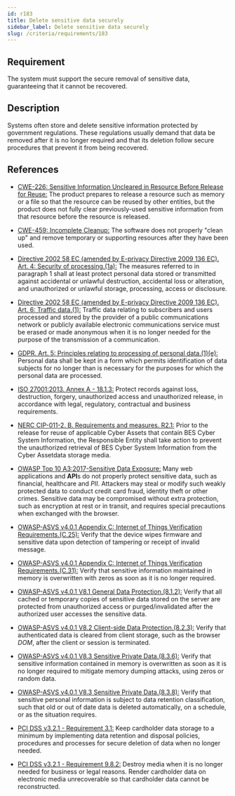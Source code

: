 ```yaml
---
id: r183
title: Delete sensitive data securely
sidebar_label: Delete sensitive data securely
slug: /criteria/requirements/183
---
```


## Requirement

The system must support the secure removal
of sensitive data,
guaranteeing that it cannot be recovered.

## Description

Systems often store
and delete sensitive information protected
by government regulations.
These regulations usually demand
that data be removed after it is no longer required
and that its deletion follow secure procedures
that prevent it from being recovered.

## References

- [CWE-226: Sensitive Information Uncleared in Resource Before Release for Reuse:](https://cwe.mitre.org/data/definitions/226.html)
  The product prepares
  to release a resource
  such as memory or a file
  so that the resource can be reused
  by other entities,
  but the product does not fully clear
  previously-used sensitive information
  from that resource
  before the resource is released.

- [CWE-459: Incomplete Cleanup:](https://cwe.mitre.org/data/definitions/459.html)
  The software does not properly "clean up"
  and remove temporary
  or supporting resources
  after they have been used.

- [Directive 2002 58 EC (amended by E-privacy Directive 2009 136 EC). Art. 4:
  Security of processing.(1a):](https://eur-lex.europa.eu/legal-content/EN/TXT/PDF/?uri=CELEX:02002L0058-20091219)
  The measures referred to
  in paragraph 1 shall at least
  protect personal data
  stored or transmitted
  against accidental or unlawful destruction,
  accidental loss or alteration,
  and unauthorized or unlawful storage,
  processing, access or disclosure.

- [Directive 2002 58 EC (amended by E-privacy Directive 2009 136 EC). Art. 6:
  Traffic data.(1):](https://eur-lex.europa.eu/legal-content/EN/TXT/PDF/?uri=CELEX:02002L0058-20091219)
  Traffic data relating to subscribers
  and users processed and stored by the provider
  of a public communications network
  or publicly available electronic communications service
  must be erased
  or made anonymous
  when it is no longer needed
  for the purpose of the trans­mission
  of a communication.

- [GDPR. Art. 5: Principles relating to processing of personal data.(1)(e):](https://gdpr-info.eu/art-5-gdpr/)
  Personal data shall be kept
  in a form which permits identification
  of data subjects for no longer
  than is necessary for the purposes
  for which the personal data are processed.

- [ISO 27001:2013. Annex A - 18.1.3:](https://www.iso.org/obp/ui/#iso:std:54534:en)
  Protect records against loss,
  destruction, forgery,
  unauthorized access
  and unauthorized release,
  in accordance with legal,
  regulatory, contractual
  and business requirements.

- [NERC CIP-011-2. B. Requirements and measures. R2.1:](https://www.nerc.com/pa/Stand/Reliability%20Standards/CIP-011-2.pdf)
  Prior to the release for reuse
  of applicable Cyber Assets
  that contain BES Cyber System Information,
  the Responsible Entity
  shall take action
  to prevent the unauthorized retrieval of BES
  Cyber System Information
  from the Cyber Assetdata storage media.

- [OWASP Top 10 A3:2017-Sensitive Data Exposure:](https://owasp.org/www-project-top-ten/OWASP_Top_Ten_2017/Top_10-2017_A3-Sensitive_Data_Exposure)
  Many web applications and **API**s
  do not properly protect sensitive data,
  such as financial,
  healthcare and *PII*.
  Attackers may steal
  or modify such weakly protected data
  to conduct credit card fraud,
  identity theft or other crimes.
  Sensitive data may be compromised
  without extra protection,
  such as encryption at rest or in transit,
  and requires special precautions
  when exchanged with the browser.

- [OWASP-ASVS v4.0.1 Appendix C: Internet of Things Verification Requirements.(C.25):](https://owasp.org/www-pdf-archive/OWASP_Application_Security_Verification_Standard_4.0-en.pdf)
  Verify that the device wipes firmware
  and sensitive data upon detection
  of tampering or receipt of invalid message.

- [OWASP-ASVS v4.0.1 Appendix C: Internet of Things Verification Requirements.(C.31):](https://owasp.org/www-pdf-archive/OWASP_Application_Security_Verification_Standard_4.0-en.pdf)
  Verify that sensitive information
  maintained in memory
  is overwritten with zeros
  as soon as it is no longer required.

- [OWASP-ASVS v4.0.1 V8.1 General Data Protection.(8.1.2):](https://owasp.org/www-pdf-archive/OWASP_Application_Security_Verification_Standard_4.0-en.pdf)
  Verify that all cached
  or temporary copies of sensitive data stored
  on the server are protected
  from unauthorized access
  or purged/invalidated after
  the authorized user accesses the sensitive data.

- [OWASP-ASVS v4.0.1 V8.2 Client-side Data Protection.(8.2.3):](https://owasp.org/www-pdf-archive/OWASP_Application_Security_Verification_Standard_4.0-en.pdf)
  Verify that authenticated data
  is cleared from client storage,
  such as the browser *DOM*,
  after the client
  or session is terminated.

- [OWASP-ASVS v4.0.1 V8.3 Sensitive Private Data.(8.3.6):](https://owasp.org/www-pdf-archive/OWASP_Application_Security_Verification_Standard_4.0-en.pdf)
  Verify that sensitive information
  contained in memory
  is overwritten as soon as it is no longer required
  to mitigate memory dumping attacks,
  using zeros or random data.

- [OWASP-ASVS v4.0.1 V8.3 Sensitive Private Data.(8.3.8):](https://owasp.org/www-pdf-archive/OWASP_Application_Security_Verification_Standard_4.0-en.pdf)
  Verify that sensitive personal information
  is subject to data retention classification,
  such that old or out of date data
  is deleted automatically,
  on a schedule,
  or as the situation requires.

- [PCI DSS v3.2.1 - Requirement 3.1:](https://www.pcisecuritystandards.org/documents/PCI_DSS_v3-2-1.pdf)
  Keep cardholder data storage
  to a minimum by implementing data retention
  and disposal policies,
  procedures and processes
  for secure deletion of data
  when no longer needed.

- [PCI DSS v3.2.1 - Requirement 9.8.2:](https://www.pcisecuritystandards.org/documents/PCI_DSS_v3-2-1.pdf)
  Destroy media when it is no longer needed
  for business or legal reasons.
  Render cardholder data
  on electronic media unrecoverable
  so that cardholder
  data cannot be reconstructed.
